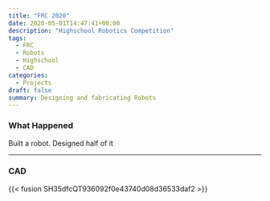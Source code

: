 ```yaml
---
title: "FRC 2020"
date: 2020-05-01T14:47:41+00:00
description: "Highschool Robotics Competition"
tags:
  - FRC 
  - Robots
  - Highschool
  - CAD
categories:
  - Projects
draft: false
summary: Designing and fabricating Robots
---
```

### What Happened
Built a robot. Designed half of it

---
### CAD

{{< fusion SH35dfcQT936092f0e43740d08d36533daf2 >}}
